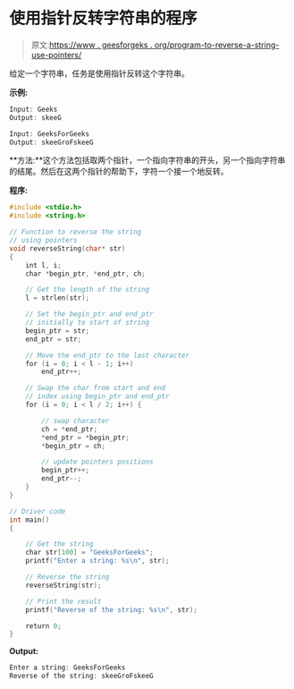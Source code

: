# 使用指针反转字符串的程序

> 原文:[https://www . geesforgeks . org/program-to-reverse-a-string-use-pointers/](https://www.geeksforgeeks.org/program-to-reverse-a-string-using-pointers/)

给定一个字符串，任务是使用指针反转这个字符串。

**示例:**

```cpp
Input: Geeks
Output: skeeG

Input: GeeksForGeeks
Output: skeeGroFskeeG

```

**方法:**这个方法包括取两个指针，一个指向字符串的开头，另一个指向字符串的结尾。然后在这两个指针的帮助下，字符一个接一个地反转。

**程序:**

```cpp
#include <stdio.h>
#include <string.h>

// Function to reverse the string
// using pointers
void reverseString(char* str)
{
    int l, i;
    char *begin_ptr, *end_ptr, ch;

    // Get the length of the string
    l = strlen(str);

    // Set the begin_ptr and end_ptr
    // initially to start of string
    begin_ptr = str;
    end_ptr = str;

    // Move the end_ptr to the last character
    for (i = 0; i < l - 1; i++)
        end_ptr++;

    // Swap the char from start and end
    // index using begin_ptr and end_ptr
    for (i = 0; i < l / 2; i++) {

        // swap character
        ch = *end_ptr;
        *end_ptr = *begin_ptr;
        *begin_ptr = ch;

        // update pointers positions
        begin_ptr++;
        end_ptr--;
    }
}

// Driver code
int main()
{

    // Get the string
    char str[100] = "GeeksForGeeks";
    printf("Enter a string: %s\n", str);

    // Reverse the string
    reverseString(str);

    // Print the result
    printf("Reverse of the string: %s\n", str);

    return 0;
}
```

**Output:**

```cpp
Enter a string: GeeksForGeeks
Reverse of the string: skeeGroFskeeG

```